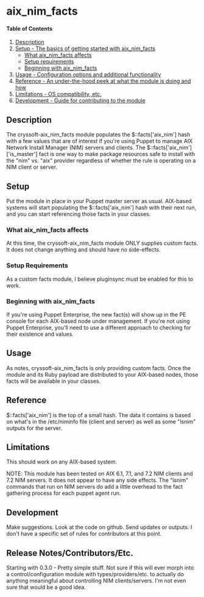# aix_nim_facts

#### Table of Contents

1. [Description](#description)
1. [Setup - The basics of getting started with aix_nim_facts](#setup)
    * [What aix_nim_facts affects](#what-aix_nim_facts-affects)
    * [Setup requirements](#setup-requirements)
    * [Beginning with aix_nim_facts](#beginning-with-aix_nim_facts)
1. [Usage - Configuration options and additional functionality](#usage)
1. [Reference - An under-the-hood peek at what the module is doing and how](#reference)
1. [Limitations - OS compatibility, etc.](#limitations)
1. [Development - Guide for contributing to the module](#development)

## Description

The cryssoft-aix_nim_facts module populates the $::facts['aix_nim'] hash with 
a few values that are of interest if you're using Puppet to manage AIX
Network Install Manager (NIM) servers and clients.  The $::facts['aix_nim']['is_master']
fact is one way to make package resources safe to install with the "nim" vs. "aix"
provider regardless of whether the rule is operating on a NIM client or server.

## Setup

Put the module in place in your Puppet master server as usual.  AIX-based systems
will start populating the $::facts['aix_nim'] hash with their next run, and you
can start referencing those facts in your classes.

### What aix_nim_facts affects

At this time, the cryssoft-aix_nim_facts module ONLY supplies custom facts.  It 
does not change anything and should have no side-effects.

### Setup Requirements

As a custom facts module, I believe pluginsync must be enabled for this to work.

### Beginning with aix_nim_facts

If you're using Puppet Enterprise, the new fact(s) will show up in the PE console
for each AIX-based node under management.  If you're not using Puppet Enterprise,
you'll need to use a different approach to checking for their existence and values.

## Usage

As notes, cryssoft-aix_nim_facts is only providing custom facts.  Once the module
and its Ruby payload are distributed to your AIX-based nodes, those facts will be
available in your classes.

## Reference

$::facts['aix_nim'] is the top of a small hash.  The data it contains is based on
what's in the /etc/niminfo file (client and server) as well as some "lsnim" outputs
for the server.

## Limitations

This should work on any AIX-based system.  

NOTE:  This module has been tested on AIX 6.1, 7.1, and 7.2 NIM clients and 7.2 NIM
servers.  It does not appear to have any side effects.  The "lsnim" commands that run
on NIM servers do add a little overhead to the fact gathering process for each puppet
agent run.

## Development

Make suggestions.  Look at the code on github.  Send updates or outputs.  I don't have
a specific set of rules for contributors at this point.

## Release Notes/Contributors/Etc.

Starting with 0.3.0 - Pretty simple stuff.  Not sure if this will ever morph into a
control/configuration module with types/providers/etc. to actually do anything 
meaningful about controlling NIM clients/servers.  I'm not even sure that would be a
good idea.
